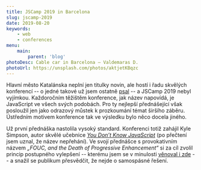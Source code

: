 ```yaml
---
title: JSCamp 2019 in Barcelona
slug: jscamp-2019
date: 2019-08-20
keywords:
    - web
    - conferences
menu:
    main:
        parent: 'blog'
photoDesc: Cable car in Barcelona — Valdemaras D.
photoUrl: https://unsplash.com/photos/aktjetKBqzc
---
```


Hlavní město Katalánska neplní jen titulky novin, ale hostí i řadu skvělých konferencí -- o jedné takové už jsem ostatně [psal](/full-stack-fest-2018) -- a JSCamp 2019 nebyl vyjímkou. Každoročním těžištěm konference, jak název napovídá, je JavaScript ve všech svých podobách. Pro ty nejlepší přednášející však posloužil jen jako odrazový můstek k prozkoumání témat širšího záběru. Ústředním motivem konference tak ve výsledku bylo něco docela jiného.

<!--more-->

Už první přednáška nastolila vysoký standard. Konferenci totiž zahájil Kyle Simpson, autor skvělé učebnice *[You Don’t Know JavaScript](https://github.com/getify/You-Dont-Know-JS)* (po přečtení jsem uznal, že název nepřehání). Ve svojí přednášce s provokativním názvem *„FOUC, and the Death of Progressive Enhancement“* si za cíl zvolil princip postupného vylepšení -- kterému jsem se v minulosti [věnoval i zde](princip-postupneho-vylepseni) -- a snažil se publikum přesvědčit, že nejde o samospásné řešení.
